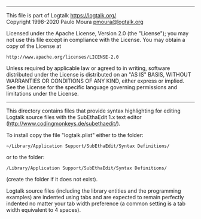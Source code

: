 ________________________________________________________________________

This file is part of Logtalk <https://logtalk.org/>  
Copyright 1998-2020 Paulo Moura <pmoura@logtalk.org>

Licensed under the Apache License, Version 2.0 (the "License");
you may not use this file except in compliance with the License.
You may obtain a copy of the License at

    http://www.apache.org/licenses/LICENSE-2.0

Unless required by applicable law or agreed to in writing, software
distributed under the License is distributed on an "AS IS" BASIS,
WITHOUT WARRANTIES OR CONDITIONS OF ANY KIND, either express or implied.
See the License for the specific language governing permissions and
limitations under the License.
________________________________________________________________________


This directory contains files that provide syntax highlighting 
for editing Logtalk source files with the SubEthaEdit 1.x text 
editor (http://www.codingmonkeys.de/subethaedit/).


To install copy the file "logtalk.plist" either to the folder:

	~/Library/Application Support/SubEthaEdit/Syntax Definitions/

or to the folder:

	/Library/Application Support/SubEthaEdit/Syntax Definitions/

(create the folder if it does not exist).

Logtalk source files (including the library entities and the programming
examples) are indented using tabs and are expected to remain perfectly 
indented no matter your tab width preference (a common setting is a tab
width equivalent to 4 spaces).
